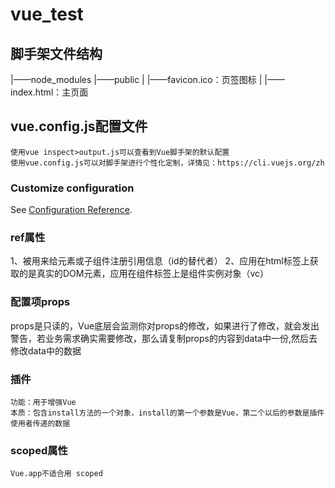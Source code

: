 # vue_test

## 脚手架文件结构
|——node_modules
|——public
|  |——favicon.ico：页签图标
|  |——index.html：主页面

## vue.config.js配置文件
    使用vue inspect>output.js可以查看到Vue脚手架的默认配置
    使用vue.config.js可以对脚手架进行个性化定制，详情见：https://cli.vuejs.org/zh

### Customize configuration
See [Configuration Reference](https://cli.vuejs.org/config/).

### ref属性
1、被用来给元素或子组件注册引用信息（id的替代者）
2、应用在html标签上获取的是真实的DOM元素，应用在组件标签上是组件实例对象（vc）

### 配置项props
props是只读的，Vue底层会监测你对props的修改，如果进行了修改，就会发出警告，若业务需求确实需要修改，那么请复制props的内容到data中一份,然后去修改data中的数据

### 插件
    功能：用于增强Vue
    本质：包含install方法的一个对象，install的第一个参数是Vue，第二个以后的参数是插件使用者传递的数据

### scoped属性
    Vue.app不适合用 scoped

